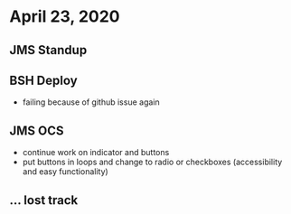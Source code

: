 # April 23, 2020

## JMS Standup

## BSH Deploy
- failing because of github issue again

## JMS OCS
- continue work on indicator and buttons
- put buttons in loops and change to radio or checkboxes (accessibility and easy functionality)

## ... lost track

